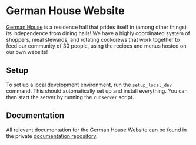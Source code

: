 # German House Website

[German House](http://dh.mit.edu/) is a residence hall that prides itself in (among other things) its independence from dining halls! We have a highly coordinated system of shoppers, meal stewards, and rotating cookcrews that work together to feed our community of 30 people, using the recipes and menus hosted on our own website!

## Setup

To set up a local development environment, run the `setup_local_dev` command.
This should automatically set up and install everything.
You can then start the server by running the `runserver` script.

## Documentation

All relevant documentation for the German House Website can be found in the private [documentation repository](https://github.com/mitgermanhouse/dh-website-documentation).


